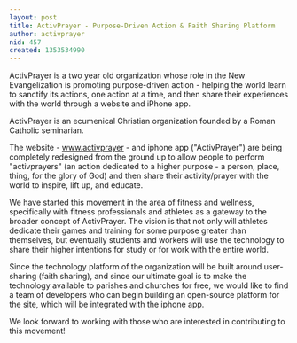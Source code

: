 ```yaml
---
layout: post
title: ActivPrayer - Purpose-Driven Action & Faith Sharing Platform
author: activprayer
nid: 457
created: 1353534990
---
```

ActivPrayer is a two year old organization whose role in the New Evangelization is promoting purpose-driven action - helping the world learn to sanctify its actions, one action at a time, and then share their experiences with the world through a website and iPhone app.

ActivPrayer is an ecumenical Christian organization founded by a Roman Catholic seminarian.

The website - www.activprayer - and iphone app ("ActivPrayer") are being completely redesigned from the ground up to allow people to perform "activprayers" (an action dedicated to a higher purpose - a person, place, thing, for the glory of God) and then share their activity/prayer with the world to inspire, lift up, and educate.

We have started this movement in the area of fitness and wellness, specifically with fitness professionals and athletes as a gateway to the broader concept of ActivPrayer. The vision is that not only will athletes dedicate their games and training for some purpose greater than themselves, but eventually students and workers will use the technology to share their higher intentions for study or for work with the entire world.

Since the technology platform of the organization will be built around user-sharing (faith sharing), and since our ultimate goal is to make the technology available to parishes and churches for free, we would like to find a team of developers who can begin building an open-source platform for the site, which will be integrated with the iphone app. 

We look forward to working with those who are interested in contributing to this movement! 
